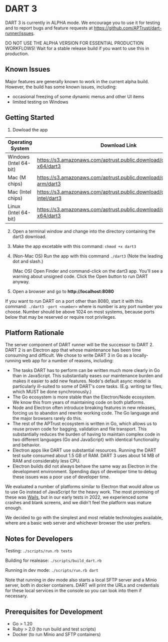 # DART 3

DART 3 is currently in ALPHA mode. We encourage you to use it for testing and to report bugs and feature requests at https://github.com/APTrust/dart-runner/issues.

DO NOT USE THE ALPHA VERSION FOR ESSENTIAL PRODUCTION WORKFLOWS! Wait for a stable release build if you want to use this in production.

## Known Issues

Major features are generally known to work in the current alpha build. However, the build has some known issues, including:

* occasional freezing of some dynamic menus and other UI items
* limited testing on Windows

## Getting Started

1. Dowload the app

| Operating System       | Download Link |
| ---------------------- | ------------- |
| Windows (Intel 64-bit) | https://s3.amazonaws.com/aptrust.public.download/dart3/windows-x64/dart3 |
| Mac (M chips)          | https://s3.amazonaws.com/aptrust.public.download/dart3/mac-arm/dart3 |
| Mac (Intel chips)      | https://s3.amazonaws.com/aptrust.public.download/dart3/mac-intel/dart3 |
| Linux (Intel 64-bit)   | https://s3.amazonaws.com/aptrust.public.download/dart3/linux-x64/dart3 |

2. Open a terminal window and change into the directory containing the dart3 download. 

3. Make the app excetable with this command: `chmod +x dart3`

4. (Non-Mac OS) Run the app with this command `./dart3` (Note the leading dot and slash.)

    (Mac OS) Open Finder and command-click on the dart3 app. You'll see a warning about unsigned code. Click the Open button to run DART anyway.

5. Open a browser and go to __http://localhost:8080__

If you want to run DART on a port other than 8080, start it with this command: `./dart3 -port <number>` where is number is any port number you choose. Number should be above 1024 on most systems, because ports below that may be reserved or require root privileges.

## Platform Rationale

The server component of DART runner will be the successor to DART 2. DART 2 is an Electron app that whose maintenance has been time consuming and difficult. We chose to write DART 3 in Go as a locally-running web app for a number of reasons, including:

* The tasks DART has to perform can be written much more clearly in Go than in JavaScript. This substantially eases our maintenance burden and makes it easier to add new features. Node's default async model is particularly ill-suited to some of DART's core tasks. (E.g. writing tar files, which MUST be done synchronously.)
* The Go ecosystem is more stable than the Electron/Node ecosystem. We know this from years of maintaining code on both platforms.
* Node and Electron often introduce breaking features in new releases, forcing us to abandon and rewrite working code. The Go language and the major browsers rarely do this.
* The rest of the APTrust ecosystem is written in Go, which allows us to reuse proven code for bagging, validation and file transport. This substantially reduces the burden of having to maintain complex code in two different languages (Go and JavaScript) with identical functionality and behavior.
* Electron apps like DART use substantial resources. Running the DART test suite consumed about 1.5 GB of RAM. DART 3 uses about 14 MB of RAM and considerably less CPU.
* Electron builds did not always behave the same way as Electron in the development environment. Spending days of developer time to debug these issues was a poor use of developer time.

We evaluated a number of platforms similar to Electron that would allow us to use Go instead of JavaScript for the heavy work. The most promising of these was [Wails](https://wails.io/), but in our early tests in 2022, we experienced some crashes and blank screens, and we didn't feel the platform was mature enough.

We decided to go with the simplest and most reliable technologies available, where are a basic web server and whichever browser the user prefers.

## Notes for Developers

Testing: `./scripts/run.rb tests`

Building for realease: `./scripts/build_dart.rb`

Running in dev mode: `./scripts/run.rb dart`

Note that running in dev mode also starts a local SFTP server and a Minio server, both in docker containers. DART will print the URLs and credentials for these local services in the console so you can look into them if necessary.

## Prerequisites for Development

* Go > 1.20
* Ruby > 2.0 (to run build and test scripts)
* Docker (to run Minio and SFTP containers)

